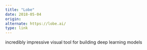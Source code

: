 ```yaml
---
title: "Lobe"
date: 2018-05-04
origin: 
alternate: https://lobe.ai/
type: link
---
```


incredibly impressive visual tool for building deep learning models